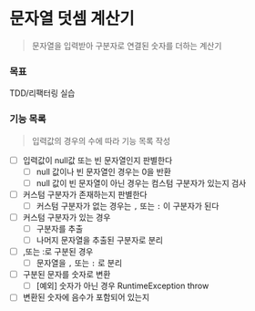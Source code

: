# 문자열 덧셈 계산기

> 문자열을 입력받아 구분자로 연결된 숫자를 더하는 계산기

### 목표

TDD/리팩터링 실습

### 기능 목록

> 입력값의 경우의 수에 따라 기능 목록 작성

- [ ] 입력값이 null값 또는 빈 문자열인지 판별한다
    - [ ] null 값이나 빈 문자열인 경우는 0을 반환
    - [ ] null 값이 빈 문자열이 아닌 경우는 컴스텀 구분자가 있는지 검사
- [ ] 커스텀 구분자가 존재하는지 판별한다
    - [ ] 커스텀 구분자가 없는 경우는 `,` 또는 `:` 이 구분자가 된다
- [ ] 커스텀 구분자가 있는 경우
    - [ ] 구분자를 추출
    - [ ] 나머지 문자열을 추출된 구분자로 분리
- [ ] ,또는 :로 구분된 경우
    - [ ] 문자열을 `,` 또는 `:` 로 분리
- [ ] 구분된 문자를 숫자로 변환
    - [ ] [예외] 숫자가 아닌 경우 RuntimeException throw
- [ ] 변환된 숫자에 음수가 포함되어 있는지 